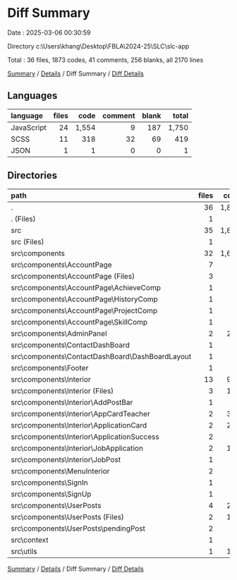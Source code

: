 # Diff Summary

Date : 2025-03-06 00:30:59

Directory c:\\Users\\khang\\Desktop\\FBLA\\2024-25\\SLC\\slc-app

Total : 36 files,  1873 codes, 41 comments, 256 blanks, all 2170 lines

[Summary](results.md) / [Details](details.md) / Diff Summary / [Diff Details](diff-details.md)

## Languages
| language | files | code | comment | blank | total |
| :--- | ---: | ---: | ---: | ---: | ---: |
| JavaScript | 24 | 1,554 | 9 | 187 | 1,750 |
| SCSS | 11 | 318 | 32 | 69 | 419 |
| JSON | 1 | 1 | 0 | 0 | 1 |

## Directories
| path | files | code | comment | blank | total |
| :--- | ---: | ---: | ---: | ---: | ---: |
| . | 36 | 1,873 | 41 | 256 | 2,170 |
| . (Files) | 1 | 1 | 0 | 0 | 1 |
| src | 35 | 1,872 | 41 | 256 | 2,169 |
| src (Files) | 1 | 6 | 0 | 0 | 6 |
| src\\components | 32 | 1,681 | 30 | 231 | 1,942 |
| src\\components\\AccountPage | 7 | 83 | 6 | 13 | 102 |
| src\\components\\AccountPage (Files) | 3 | 73 | 5 | 12 | 90 |
| src\\components\\AccountPage\\AchieveComp | 1 | 2 | 0 | 0 | 2 |
| src\\components\\AccountPage\\HistoryComp | 1 | 4 | 1 | 1 | 6 |
| src\\components\\AccountPage\\ProjectComp | 1 | 2 | 0 | 0 | 2 |
| src\\components\\AccountPage\\SkillComp | 1 | 2 | 0 | 0 | 2 |
| src\\components\\AdminPanel | 2 | 298 | 4 | 46 | 348 |
| src\\components\\ContactDashBoard | 1 | -9 | -8 | -6 | -23 |
| src\\components\\ContactDashBoard\\DashBoardLayout | 1 | -9 | -8 | -6 | -23 |
| src\\components\\Footer | 1 | 0 | 1 | 0 | 1 |
| src\\components\\Interior | 13 | 964 | 24 | 132 | 1,120 |
| src\\components\\Interior (Files) | 3 | 121 | 4 | 12 | 137 |
| src\\components\\Interior\\AddPostBar | 1 | 2 | 8 | 1 | 11 |
| src\\components\\Interior\\AppCardTeacher | 2 | 346 | 4 | 41 | 391 |
| src\\components\\Interior\\ApplicationCard | 2 | 223 | 1 | 34 | 258 |
| src\\components\\Interior\\ApplicationSuccess | 2 | 74 | 0 | 10 | 84 |
| src\\components\\Interior\\JobApplication | 2 | 194 | 5 | 35 | 234 |
| src\\components\\Interior\\JobPost | 1 | 4 | 2 | -1 | 5 |
| src\\components\\MenuInterior | 2 | 93 | -2 | 17 | 108 |
| src\\components\\SignIn | 1 | 26 | 0 | -2 | 24 |
| src\\components\\SignUp | 1 | 0 | 0 | -1 | -1 |
| src\\components\\UserPosts | 4 | 226 | 5 | 32 | 263 |
| src\\components\\UserPosts (Files) | 2 | 184 | 5 | 27 | 216 |
| src\\components\\UserPosts\\pendingPost | 2 | 42 | 0 | 5 | 47 |
| src\\context | 1 | 1 | 0 | 3 | 4 |
| src\\utils | 1 | 184 | 11 | 22 | 217 |

[Summary](results.md) / [Details](details.md) / Diff Summary / [Diff Details](diff-details.md)